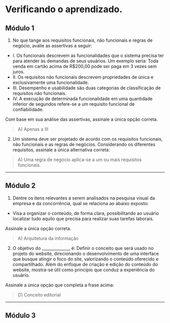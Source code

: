 # Verificando o aprendizado.
## Módulo 1
1. No que tange aos requisitos funcionais, não funcionais e regras de negócio, avalie as assertivas a seguir:

* I. Os funcionais descrevem as funcionalidades que o sistema precisa ter para atender às demandas de seus usuários. Um exemplo seria: Toda venda em cartão acima de R$200,00 pode ser paga em 3 vezes sem juros.
* II. Os requisitos não funcionais descrevem propriedades de única e exclusivamente uma funcionalidade.
* III. Desempenho e usabilidade são duas categorias de classificação de requisitos não funcionais.
* IV. A execução de determinada funcionalidade em uma quantidade inferior de segundos refere-se a um requisito funcional de confiabilidade.

Com base em sua análise das assertivas, assinale a única opção correta.
> A) Apenas a III
2. Um sistema deve ser projetado de acordo com os requisitos funcionais, não funcionais e as regras de negócios. Considerando os diferentes requisitos, assinale a única alternativa correta:
> A) Uma regra de negócio aplica-se a um ou mais requisitos funcionais.
---
## Módulo 2
1. Dentre os itens relevantes a serem analisados na pesquisa visual da empresa e da concorrência, qual se relaciona ao abaixo exposto:

- Visa a organizar o conteúdo, de forma clara, possibilitando ao usuário localizar tudo aquilo que precisa para realizar suas tarefas laborais.

Assinale a única opção correta.
> A) Arquitetura da informação
2. O objetivo do ______________ é: Definir o conceito que será usado no projeto do website, direcionando o desenvolvimento de uma interface que busque atingir o foco do site, valorizando o conteúdo oferecido e compartilhado. Além do enfoque de criação e edição do conteúdo do website, mostra-se útil como princípio que conduz a experiência do usuário.

Assinale a única opção que completa a frase acima:
> D) Conceito editorial
--- 
## Módulo 3
